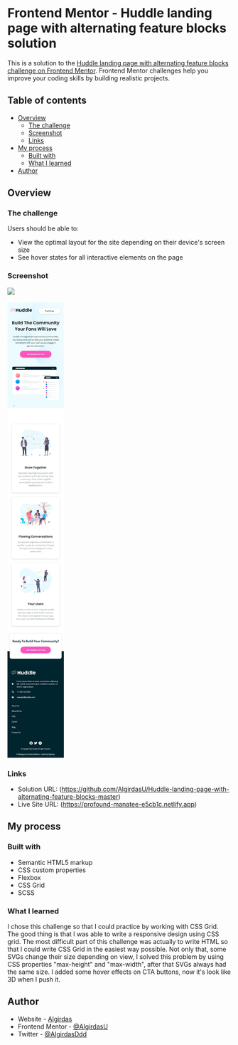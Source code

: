 # Frontend Mentor - Huddle landing page with alternating feature blocks solution

This is a solution to the [Huddle landing page with alternating feature blocks challenge on Frontend Mentor](https://www.frontendmentor.io/challenges/huddle-landing-page-with-alternating-feature-blocks-5ca5f5981e82137ec91a5100). Frontend Mentor challenges help you improve your coding skills by building realistic projects. 

## Table of contents

- [Overview](#overview)
  - [The challenge](#the-challenge)
  - [Screenshot](#screenshot)
  - [Links](#links)
- [My process](#my-process)
  - [Built with](#built-with)
  - [What I learned](#what-i-learned)
 - [Author](#author)


## Overview

### The challenge

Users should be able to:

- View the optimal layout for the site depending on their device's screen size
- See hover states for all interactive elements on the page

### Screenshot

![](images/desktop.jpg)

![](images/mobile.jpg)

### Links

- Solution URL: (https://github.com/AlgirdasU/Huddle-landing-page-with-alternating-feature-blocks-master)
- Live Site URL: (https://profound-manatee-e5cb1c.netlify.app) 
## My process

### Built with

- Semantic HTML5 markup
- CSS custom properties
- Flexbox
- CSS Grid
- SCSS

### What I learned

I chose this challenge so that I could practice by working with CSS Grid. The good thing is that I was able to write a responsive design using CSS grid.
The most difficult part of this challenge was actually to write HTML so that I could write CSS Grid in the easiest way possible. Not only that, some SVGs change their size depending on view, I solved this problem by using CSS properties "max-height" and "max-width", after that SVGs always had the same size.
I added some hover effects on CTA buttons, now it's look like 3D when I push it.


## Author

- Website - [Algirdas](https://github.com/AlgirdasU/Huddle-landing-page-with-alternating-feature-blocks-master)
- Frontend Mentor - [@AlgirdasU](https://www.frontendmentor.io/profile/AlgirdasU)
- Twitter - [@AlgirdasDdd](https://twitter.com/algirdasddd)


